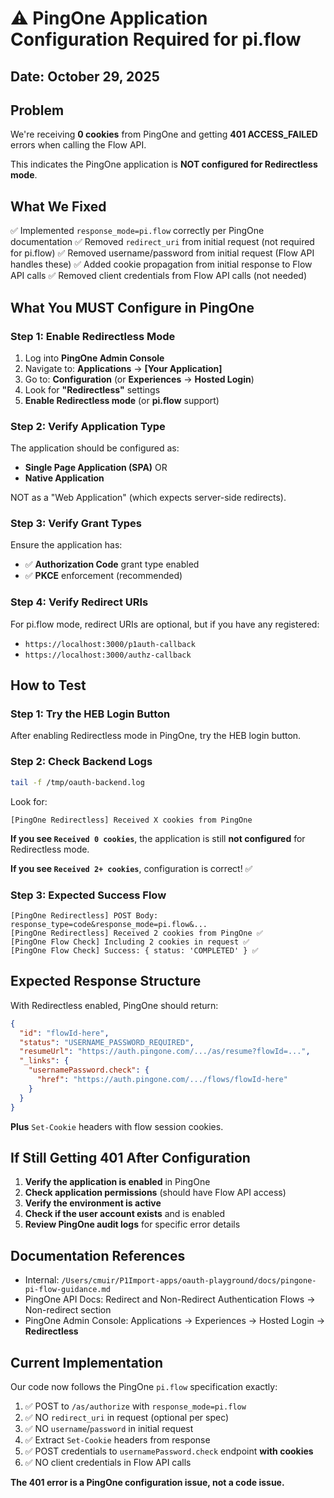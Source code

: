 # ⚠️ PingOne Application Configuration Required for pi.flow

## Date: October 29, 2025

## Problem
We're receiving **0 cookies** from PingOne and getting **401 ACCESS_FAILED** errors when calling the Flow API.

This indicates the PingOne application is **NOT configured for Redirectless mode**.

## What We Fixed
✅ Implemented `response_mode=pi.flow` correctly per PingOne documentation
✅ Removed `redirect_uri` from initial request (not required for pi.flow)
✅ Removed username/password from initial request (Flow API handles these)
✅ Added cookie propagation from initial response to Flow API calls
✅ Removed client credentials from Flow API calls (not needed)

## What You MUST Configure in PingOne

### Step 1: Enable Redirectless Mode

1. Log into **PingOne Admin Console**
2. Navigate to: **Applications** → **[Your Application]**
3. Go to: **Configuration** (or **Experiences** → **Hosted Login**)
4. Look for **"Redirectless"** settings
5. **Enable Redirectless mode** (or **pi.flow** support)

### Step 2: Verify Application Type

The application should be configured as:
- **Single Page Application (SPA)** OR
- **Native Application**

NOT as a "Web Application" (which expects server-side redirects).

### Step 3: Verify Grant Types

Ensure the application has:
- ✅ **Authorization Code** grant type enabled
- ✅ **PKCE** enforcement (recommended)

### Step 4: Verify Redirect URIs

For pi.flow mode, redirect URIs are optional, but if you have any registered:
- `https://localhost:3000/p1auth-callback`
- `https://localhost:3000/authz-callback`

## How to Test

### Step 1: Try the HEB Login Button

After enabling Redirectless mode in PingOne, try the HEB login button.

### Step 2: Check Backend Logs

```bash
tail -f /tmp/oauth-backend.log
```

Look for:
```
[PingOne Redirectless] Received X cookies from PingOne
```

**If you see `Received 0 cookies`**, the application is still **not configured** for Redirectless mode.

**If you see `Received 2+ cookies`**, configuration is correct! ✅

### Step 3: Expected Success Flow

```
[PingOne Redirectless] POST Body: response_type=code&response_mode=pi.flow&...
[PingOne Redirectless] Received 2 cookies from PingOne ✅
[PingOne Flow Check] Including 2 cookies in request ✅
[PingOne Flow Check] Success: { status: 'COMPLETED' } ✅
```

## Expected Response Structure

With Redirectless enabled, PingOne should return:

```json
{
  "id": "flowId-here",
  "status": "USERNAME_PASSWORD_REQUIRED",
  "resumeUrl": "https://auth.pingone.com/.../as/resume?flowId=...",
  "_links": {
    "usernamePassword.check": {
      "href": "https://auth.pingone.com/.../flows/flowId-here"
    }
  }
}
```

**Plus** `Set-Cookie` headers with flow session cookies.

## If Still Getting 401 After Configuration

1. **Verify the application is enabled** in PingOne
2. **Check application permissions** (should have Flow API access)
3. **Verify the environment is active**
4. **Check if the user account exists** and is enabled
5. **Review PingOne audit logs** for specific error details

## Documentation References

- Internal: `/Users/cmuir/P1Import-apps/oauth-playground/docs/pingone-pi-flow-guidance.md`
- PingOne API Docs: Redirect and Non-Redirect Authentication Flows → Non-redirect section
- PingOne Admin Console: Applications → Experiences → Hosted Login → **Redirectless**

## Current Implementation

Our code now follows the PingOne `pi.flow` specification exactly:

1. ✅ POST to `/as/authorize` with `response_mode=pi.flow`
2. ✅ NO `redirect_uri` in request (optional per spec)
3. ✅ NO `username`/`password` in initial request
4. ✅ Extract `Set-Cookie` headers from response
5. ✅ POST credentials to `usernamePassword.check` endpoint **with cookies**
6. ✅ NO client credentials in Flow API calls

**The 401 error is a PingOne configuration issue, not a code issue.**


